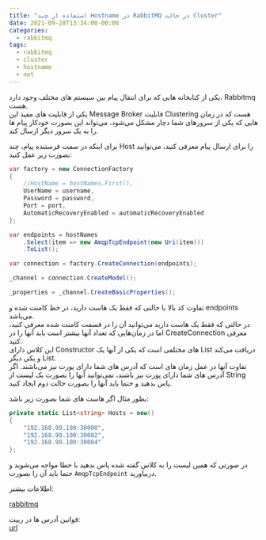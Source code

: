 ```yaml
---
title: "استفاده از چند Hostname در RabbitMQ در حالت Cluster"
date: 2021-09-28T13:34:00-00:00
categories:
  - rabbitmq
tags:
  - rabbitmq
  - cluster
  - hostname
  - net
---
```


یکی از کتابخانه هایی که برای انتقال پیام بین سیستم های مختلف وجود دارد، Rabbitmq هست.  
یکی از قابلیت های مفید این Message Broker قابلیت Clustering هست که در زمان هایی که یکی از سرورهای شما دچار مشکل می‌شود، می‌تواند این بصورت خودکار پیام ها را به یک سرور دیگر ارسال کند.  

برای اینکه در سمت فرستنده پیام، چند Host را برای ارسال پیام معرفی کنید، می‌توانید بصورت زیر عمل کنید:  

```c#
var factory = new ConnectionFactory
{
    //HostName = hostNames.First(),
    UserName = username,
    Password = password,
    Port = port,
    AutomaticRecoveryEnabled = automaticRecoveryEnabled
};

var endpoints = hostNames
    .Select(item => new AmqpTcpEndpoint(new Uri(item)))
    .ToList();

var connection = factory.CreateConnection(endpoints);

_channel = connection.CreateModel();

_properties = _channel.CreateBasicProperties();
```

تفاوت کد بالا با حالتی که فقط یک هاست دارید، در خط کامنت شده و endpoints می‌باشد.  
در حالتی که فقط یک هاست دارید می‌توانید آن را در قسمت کامنت شده معرفی کنید، اما در زمان‌هایی که تعداد آنها بیشتر است باید آنها را در CreateConnection معرفی کنید.  
این کلاس دارای Constructor های مختلفی است که یکی از آنها یک List<string> دریافت می‌کند و یکی دیگر List<AmqpTcpEndpoint>.  
تفاوت آنها در عمل زمان های است که آدرس های شما دارای پورت نیز می‌باشند. اگر آدرس های شما دارای پورت نیز باشند، نمی‌توانید آنها را بصورت یک لیست از String پاس بدهید و حتما باید آنها را بصورت حالت دوم ایجاد کنید.  

بطور مثال اگر هاست های شما بصورت زیر باشد:  

```c#
private static List<string> Hosts = new()
{
    "192.168.99.100:30000",
    "192.168.99.100:30002",
    "192.168.99.100:30004"
};
```

در صورتی که همین لیست را به کلاس گفته شده پاس بدهید با خطا مواجه می‌شوید و حتما باید آن را بصورت `AmqpTcpEndpoint` دربیاورید.  

اطلاعات بیشتر:  

[rabbitmq](https://www.rabbitmq.com/dotnet-api-guide.html#endpoints-list)  

قوانین آدرس ها در ربیت:  
[url](https://www.rabbitmq.com/uri-spec.html)  